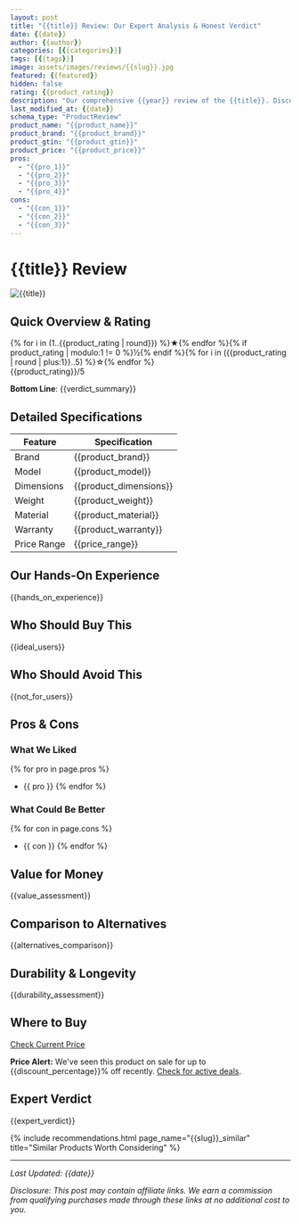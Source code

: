 ```yaml
---
layout: post
title: "{{title}} Review: Our Expert Analysis & Honest Verdict"
date: {{date}}
author: {{author}}
categories: [{{categories}}]
tags: [{{tags}}]
image: assets/images/reviews/{{slug}}.jpg
featured: {{featured}}
hidden: false
rating: {{product_rating}}
description: "Our comprehensive {{year}} review of the {{title}}. Discover if this equipment is worth your investment for your home gym setup."
last_modified_at: {{date}}
schema_type: "ProductReview"
product_name: "{{product_name}}"
product_brand: "{{product_brand}}"
product_gtin: "{{product_gtin}}"
product_price: "{{product_price}}"
pros:
  - "{{pro_1}}"
  - "{{pro_2}}"
  - "{{pro_3}}"
  - "{{pro_4}}"
cons:
  - "{{con_1}}"
  - "{{con_2}}"
  - "{{con_3}}"
---
```


# {{title}} Review

![{{title}}]({{product_image_url}})

## Quick Overview & Rating

<div class="product-rating-summary">
  <div class="rating-stars">
    {% for i in (1..{{product_rating | round}}) %}★{% endfor %}{% if product_rating | modulo:1 != 0 %}½{% endif %}{% for i in ({{product_rating | round | plus:1}}..5) %}☆{% endfor %}
  </div>
  <span class="rating-score">{{product_rating}}/5</span>
</div>

**Bottom Line**: {{verdict_summary}}

## Detailed Specifications

| Feature | Specification |
|---------|---------------|
| Brand | {{product_brand}} |
| Model | {{product_model}} |
| Dimensions | {{product_dimensions}} |
| Weight | {{product_weight}} |
| Material | {{product_material}} |
| Warranty | {{product_warranty}} |
| Price Range | {{price_range}} |

## Our Hands-On Experience

{{hands_on_experience}}

## Who Should Buy This

{{ideal_users}}

## Who Should Avoid This

{{not_for_users}}

## Pros & Cons

### What We Liked
{% for pro in page.pros %}
- {{ pro }}
{% endfor %}

### What Could Be Better
{% for con in page.cons %}
- {{ con }}
{% endfor %}

## Value for Money

{{value_assessment}}

## Comparison to Alternatives

{{alternatives_comparison}}

## Durability & Longevity

{{durability_assessment}}

## Where to Buy

<a href="{{affiliate_link}}" class="cta-button" rel="nofollow">Check Current Price</a>

<div class="price-alert">
  <strong>Price Alert:</strong> We've seen this product on sale for up to {{discount_percentage}}% off recently. <a href="{{deal_link}}">Check for active deals</a>.
</div>

## Expert Verdict

{{expert_verdict}}

{% include recommendations.html page_name="{{slug}}_similar" title="Similar Products Worth Considering" %}

---

*Last Updated: {{date}}*

*Disclosure: This post may contain affiliate links. We earn a commission from qualifying purchases made through these links at no additional cost to you.*

